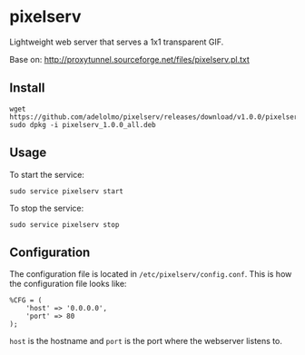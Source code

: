 # pixelserv
Lightweight web server that serves a 1x1 transparent GIF.

Base on:
http://proxytunnel.sourceforge.net/files/pixelserv.pl.txt

## Install

```
wget https://github.com/adelolmo/pixelserv/releases/download/v1.0.0/pixelserv_1.0.0_all.deb
sudo dpkg -i pixelserv_1.0.0_all.deb
```
## Usage

To start the service:
```
sudo service pixelserv start
```

To stop the service:
```
sudo service pixelserv stop
```

## Configuration

The configuration file is located in ```/etc/pixelserv/config.conf```.
This is how the configuration file looks like:

```
%CFG = (
    'host' => '0.0.0.0',
    'port' => 80
);
```

```host``` is the hostname and ```port``` is the port where the webserver listens to.
